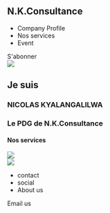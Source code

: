 <!DOCTYPE html>
<html lang="en">
    <head>
      <title>Portofolio</title>
      <meta charset="UTF-8">
      <meta name="viewport" content="width=device-width, initial-scale=1.0">
      <link rel="stylesheet" href="styles.css">
    </head>
    <body>
      <div id="portofolio">
        <section id="nav">
          <h1 class="logo-tag-line">N.K.<span>Consultance</span></h1>
          <ul class="nav-bar">
            <li nav-link><a href="#Company Profile"></a>Company Profile</li>
            <li nav-link><a href="#Nos services"></a>Nos services</li>
            <li nav-link><a href="#Event"></a>Event</li>
          </ul>
          <btn>S'abonner</btn>
            <div class="img-logo"><img src="https://scontent.fgom1-1.fna.fbcdn.net/v/t39.30808-6/342851328_541952397866962_9220507079225932073_n.jpg?_nc_cat=110&ccb=1-7&_nc_sid=5f2048&_nc_eui2=AeHm8vNMpCxANbMNUrPPk0sdIyqV_LSHvhAjKpX8tIe-EJcVT_1QIE_NT-oyA3CoymNQ0oU_LFeN2KCTGw87NEHN&_nc_ohc=-X-vD61k3uAQ7kNvgEvyAx0&_nc_zt=23&_nc_ht=scontent.fgom1-1.fna&oh=00_AfDt8euD0AhMG1m52afJxGa88RjMr3Y5x5eoRqKP6KRDOQ&oe=66407D18"></div>
      </secction>
      <section id="content">
        <h2>Je suis</h2>
        <h1>NICOLAS <span>KYALANGALILWA</span></h1>
        <h3>Le PDG de N.K.<span>Consultance</span></h3>
      </secction>
      <section id="nos-services"><h1 id="service-title">Nos services</h1>
        <div class="design-nos-services"><img class="design" src="https://scontent.fgom1-1.fna.fbcdn.net/v/t39.30808-6/434090423_397502579588383_2392750959452748286_n.jpg?_nc_cat=107&ccb=1-7&_nc_sid=5f2048&_nc_eui2=AeGNPE1NTlYGLsyJscsZIydMrdQg8ie_Ld2t1CDyJ78t3Yr1V7P-kn1b5Ux4P--RZNMR3luxfdB3mgQP7ONPthKw&_nc_ohc=sl-uybzBPhMQ7kNvgEgOOlk&_nc_zt=23&_nc_ht=scontent.fgom1-1.fna&oh=00_AfDJi5UDBa2RDgTc1fUyEVU8DCsBOl4S_Ojd4xvMO7_ssA&oe=6640712F"></div>
      </secction>
      </div>
    </body>
    <footer> 
      <div class="contact-us">
          <div class="CLI-logo"><img src="https://scontent.fgom1-1.fna.fbcdn.net/v/t39.30808-6/403728718_358603303205959_5172164195139355995_n.jpg?_nc_cat=107&ccb=1-7&_nc_sid=5f2048&_nc_eui2=AeFYluDNSSfeoKuk9EG5NEbSfYuC6TgRx699i4LpOBHHr9KH0mFgjEV6GKDD9wYE-1c7KUDzCNQtrYEashRp_LP0&_nc_ohc=e7UBH0mw8rsQ7kNvgHDu2aB&_nc_zt=23&_nc_ht=scontent.fgom1-1.fna&oh=00_AfAyiGxnNda8yQDQJye6NmKZdGIjZRdplzgcxrnP4ZMFuQ&oe=664048F9"></div>
        <ul class="nav-bar">
            <li nav-link><a href="#contact"></a>contact</li>
            <li nav-link><a href="#social"></a>social</li>
            <li nav-link><a href="#About us"></a>About us</li>
          </ul> 
      </div>
          <btn type="submit">Email us</btn>
    </footer>
    
</html>
